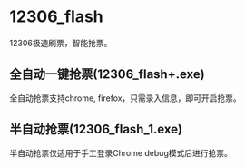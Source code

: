 # 12306_flash
   12306极速刷票，智能抢票。
## 全自动一键抢票(12306_flash+.exe)
   全自动抢票支持chrome, firefox，只需录入信息，即可开启抢票。
## 半自动抢票(12306_flash_1.exe)
   半自动抢票仅适用于手工登录Chrome debug模式后进行抢票。
